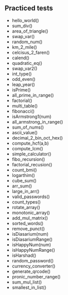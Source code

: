## Practiced tests

* hello_world()
* sum_div()
* area_of_triangle()
* swap_var()
* random_num()
* km_2_mile()
* celcisus_2_faren()
* calend()
* quadratic_eq()
* swap_var2()
* int_type()
* odd_even()
* leap_year()
* isPrime()
* all_prime_in_range()
* factorial()
* multi_table()
* fibonacci()
* isArmstrong1(num)
* all_armstrong_in_range()
* sum_of_nums()
* ascii_value()
* decimal_2_bin_oct_hex()
* compute_hcf(a,b)
* compute_lcm()
* simple_calculator()
* fibo_recursion()
* factorial_recusion()
* count_bmi()
* logarthim()
* cube_sum()
* arr_sum()
* large_in_arr()
* valid_passwords()
* count_types()
* rotate_array()
* monotonic_array()
* add_mul_matrix()
* sorted_words()
* remove_punct()
* isDiasarium(num)
* isDiasariumRange()
* isHappyNum(num)
* isHappyNumRange()
* isHarshad()
* random_password()
* currency_converter()
* generate_qrcode()
* pronic_number_range()
* sum_mul_list()
* smallest_in_list()
